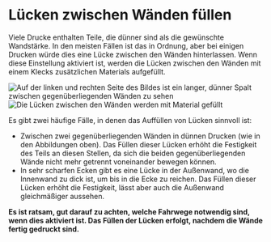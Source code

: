 Lücken zwischen Wänden füllen
====
Viele Drucke enthalten Teile, die dünner sind als die gewünschte Wandstärke. In den meisten Fällen ist das in Ordnung, aber bei einigen Drucken würde dies eine Lücke zwischen den Wänden hinterlassen. Wenn diese Einstellung aktiviert ist, werden die Lücken zwischen den Wänden mit einem Klecks zusätzlichen Materials aufgefüllt.

![Auf der linken und rechten Seite des Bildes ist ein langer, dünner Spalt zwischen gegenüberliegenden Wänden zu sehen](../../../articles/images/fill_perimeter_gaps_disabled.png)
![Die Lücken zwischen den Wänden werden mit Material gefüllt](../../../articles/images/fill_perimeter_gaps_enabled.png)

Es gibt zwei häufige Fälle, in denen das Auffüllen von Lücken sinnvoll ist:
* Zwischen zwei gegenüberliegenden Wänden in dünnen Drucken (wie in den Abbildungen oben). Das Füllen dieser Lücken erhöht die Festigkeit des Teils an diesen Stellen, da sich die beiden gegenüberliegenden Wände nicht mehr getrennt voneinander bewegen können.
* In sehr scharfen Ecken gibt es eine Lücke in der Außenwand, wo die Innenwand zu dick ist, um bis in die Ecke zu reichen. Das Füllen dieser Lücken erhöht die Festigkeit, lässt aber auch die Außenwand gleichmäßiger aussehen.

**Es ist ratsam, gut darauf zu achten, welche Fahrwege notwendig sind, wenn dies aktiviert ist. Das Füllen der Lücken erfolgt, nachdem die Wände fertig gedruckt sind.**